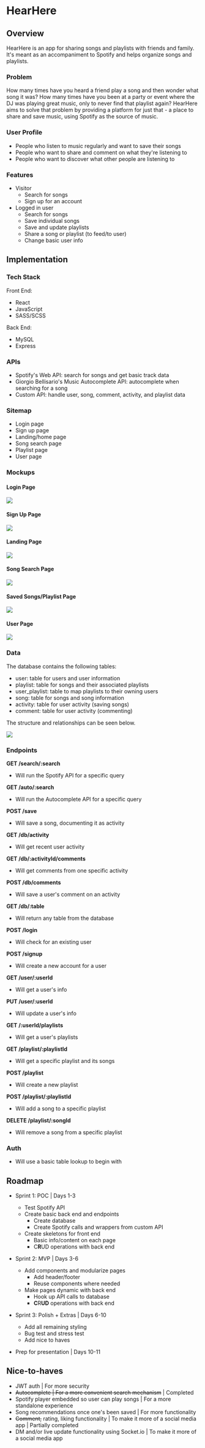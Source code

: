 # HearHere

## Overview

HearHere is an app for sharing songs and playlists with friends and family. It's meant as an accompaniment to Spotify and helps organize songs and playlists.

### Problem

How many times have you heard a friend play a song and then wonder what song it was? How many times have you been at a party or event where the DJ was playing great music, only to never find that playlist again? HearHere aims to solve that problem by providing a platform for just that - a place to share and save music, using Spotify as the source of music.

### User Profile

- People who listen to music regularly and want to save their songs
- People who want to share and comment on what they're listening to
- People who want to discover what other people are listening to

### Features

- Visitor
    - Search for songs
    - Sign up for an account
- Logged in user
    - Search for songs
    - Save individual songs
    - Save and update playlists
    - Share a song or playlist (to feed/to user)
    - Change basic user info

## Implementation

### Tech Stack

Front End:
- React
- JavaScript
- SASS/SCSS

Back End:
- MySQL
- Express

### APIs

- Spotify's Web API: search for songs and get basic track data
- Giorgio Bellisario's Music Autocomplete API: autocomplete when searching for a song
- Custom API: handle user, song, comment, activity, and playlist data

### Sitemap

- Login page
- Sign up page
- Landing/home page
- Song search page
- Playlist page
- User page

### Mockups

#### Login Page
![](/mockups/login.png)

#### Sign Up Page
![](/mockups/signup.png)

#### Landing Page
![](/mockups/landing.png)

#### Song Search Page
![](/mockups/search.png)

#### Saved Songs/Playlist Page
![](/mockups/saved.png)

#### User Page
![](/mockups/user.png)


### Data

The database contains the following tables:
- user: table for users and user information
- playlist: table for songs and their associated playlists
- user_playlist: table to map playlists to their owning users
- song: table for songs and song information
- activity: table for user activity (saving songs)
- comment: table for user activity (commenting)

The structure and relationships can be seen below.

![](/mockups/sql.png)

### Endpoints

**GET /search/:search**
- Will run the Spotify API for a specific query

**GET /auto/:search**
- Will run the Autocomplete API for a specific query

**POST /save**
- Will save a song, documenting it as activity

**GET /db/activity**
- Will get recent user activity

**GET /db/:activityId/comments**
- Will get comments from one specific activity

**POST /db/comments**
- Will save a user's comment on an activity

**GET /db/:table**
- Will return any table from the database

**POST /login**
- Will check for an existing user

**POST /signup**
- Will create a new account for a user

**GET /user/:userId**
- Will get a user's info

**PUT /user/:userId**
- Will update a user's info

**GET /:userId/playlists**
- Will get a user's playlists

**GET /playlist/:playlistId**
- Will get a specific playlist and its songs

**POST /playlist**
- Will create a new playlist

**POST /playlist/:playlistId**
- Will add a song to a specific playlist

**DELETE /playlist/:songId**
- Will remove a song from a specific playlist

### Auth

- Will use a basic table lookup to begin with

## Roadmap

- Sprint 1: POC | Days 1-3
    - Test Spotify API
    - Create basic back end and endpoints
        - Create database
        - Create Spotify calls and wrappers from custom API
    - Create skeletons for front end
        - Basic info/content on each page
        - C**R**UD operations with back end

- Sprint 2: MVP | Days 3-6
    - Add components and modularize pages
        - Add header/footer
        - Reuse components where needed
    - Make pages dynamic with back end
        - Hook up API calls to database
        - **C**R**UD** operations with back end

- Sprint 3: Polish + Extras | Days 6-10
    - Add all remaining styling
    - Bug test and stress test
    - Add nice to haves

- Prep for presentation | Days 10-11

## Nice-to-haves

- JWT auth | For more security
- ~~Autocomplete | For a more convenient search mechanism~~ | Completed
- Spotify player embedded so user can play songs | For a more standalone experience
- Song recommendations once one's been saved | For more functionality
- ~~Comment,~~ rating, liking functionality | To make it more of a social media app | Partially completed
- DM and/or live update functionality using Socket.io | To make it more of a social media app

